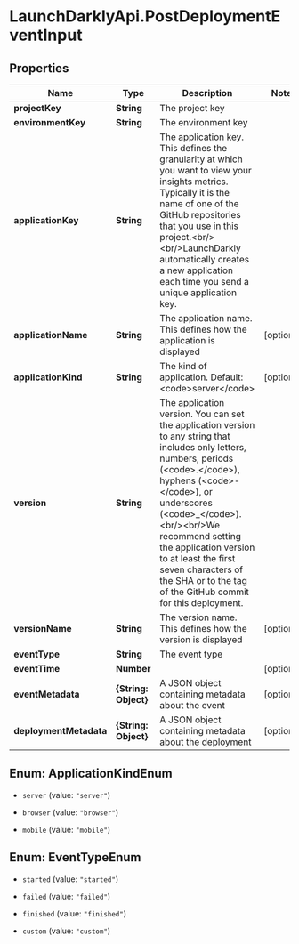 # LaunchDarklyApi.PostDeploymentEventInput

## Properties

Name | Type | Description | Notes
------------ | ------------- | ------------- | -------------
**projectKey** | **String** | The project key | 
**environmentKey** | **String** | The environment key | 
**applicationKey** | **String** | The application key. This defines the granularity at which you want to view your insights metrics. Typically it is the name of one of the GitHub repositories that you use in this project.&lt;br/&gt;&lt;br/&gt;LaunchDarkly automatically creates a new application each time you send a unique application key. | 
**applicationName** | **String** | The application name. This defines how the application is displayed | [optional] 
**applicationKind** | **String** | The kind of application. Default: &lt;code&gt;server&lt;/code&gt; | [optional] 
**version** | **String** | The application version. You can set the application version to any string that includes only letters, numbers, periods (&lt;code&gt;.&lt;/code&gt;), hyphens (&lt;code&gt;-&lt;/code&gt;), or underscores (&lt;code&gt;_&lt;/code&gt;).&lt;br/&gt;&lt;br/&gt;We recommend setting the application version to at least the first seven characters of the SHA or to the tag of the GitHub commit for this deployment. | 
**versionName** | **String** | The version name. This defines how the version is displayed | [optional] 
**eventType** | **String** | The event type | 
**eventTime** | **Number** |  | [optional] 
**eventMetadata** | **{String: Object}** | A JSON object containing metadata about the event | [optional] 
**deploymentMetadata** | **{String: Object}** | A JSON object containing metadata about the deployment | [optional] 



## Enum: ApplicationKindEnum


* `server` (value: `"server"`)

* `browser` (value: `"browser"`)

* `mobile` (value: `"mobile"`)





## Enum: EventTypeEnum


* `started` (value: `"started"`)

* `failed` (value: `"failed"`)

* `finished` (value: `"finished"`)

* `custom` (value: `"custom"`)




